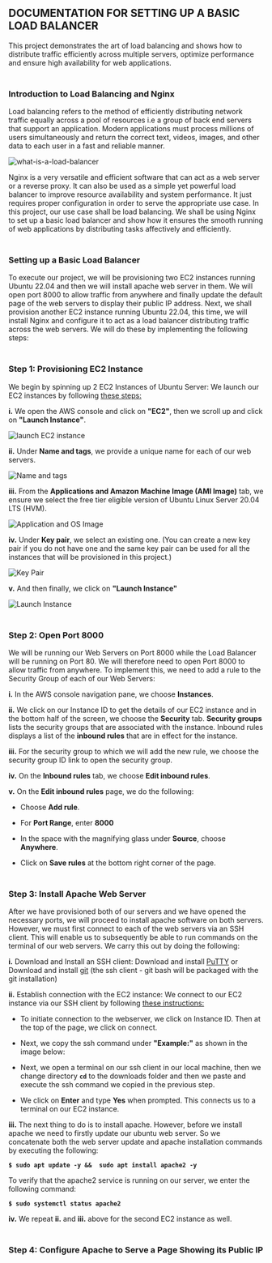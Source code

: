 ## DOCUMENTATION FOR SETTING UP A BASIC LOAD BALANCER

This project demonstrates the art of load balancing and shows how to distribute traffic efficiently across multiple servers, optimize performance and ensure high availability for web applications.

### <br>Introduction to Load Balancing and Nginx<br/>

Load balancing refers to the method of efficiently distributing network traffic equally across a pool of resources i.e a group of back end servers that support an application. Modern applications must process millions of users simultaneously and return the correct text, videos, images, and other data to each user in a fast and reliable manner.

![what-is-a-load-balancer](https://github.com/QBDev0ps/DevOps-Cloud-projects/assets/140855364/c5716f66-1dfa-4734-9d3b-9efa0e6b0c62)

Nginx is a very versatile and efficient software that can act as a web server or a reverse proxy. It can also be used as a simple yet powerful load balancer to improve resource availability and system performance. It just requires proper configuration in order to serve the appropriate use case. In this project, our use case shall be load balancing. We shall be using Nginx to set up a basic load balancer and show how it ensures the smooth running of web applications by distributing tasks affectively and efficiently.

### <br>Setting up a Basic Load Balancer<br/>

To execute our project, we will be provisioning two EC2 instances running Ubuntu 22.04 and then we will install apache web server in them. We will open port 8000 to allow traffic from anywhere and finally update the default page of the web servers to display their public IP address. Next, we shall provision another EC2 instance running Ubuntu 22.04, this time, we will install Nginx and configure it to act as a load balancer distributing traffic across the web servers. We will do these by implementing the following steps:

### <br>Step 1: Provisioning EC2 Instance<br/>

We begin by spinning up 2 EC2 Instances of Ubuntu Server: We launch our EC2 instances by following [these steps:](https://docs.aws.amazon.com/AWSEC2/latest/UserGuide/EC2_GetStarted.html#ec2-launch-instance) 

**i.** We open the AWS console and click on **"EC2"**, then we scroll up and click on **"Launch Instance"**.

![launch EC2 instance](https://github.com/QBDev0ps/DevOps-Cloud-projects/assets/140855364/d331142c-a425-485d-9338-5e8f21d2a37d)

**ii.** Under **Name and tags**, we provide a unique name for each of our web servers.

![Name and tags](https://github.com/QBDev0ps/DevOps-Cloud-projects/assets/140855364/a28dd984-04f5-4dc9-bcf2-d9fc4a5812fb)
  
**iii.** From the **Applications and Amazon Machine Image (AMI Image)** tab, we ensure we select the free tier eligible version of Ubuntu Linux Server 20.04 LTS (HVM).

![Application and OS Image](https://github.com/QBDev0ps/DevOps-Cloud-projects/assets/140855364/ae844641-2121-49de-99e3-67c8621c4027)
  
**iv.** Under **Key pair**, we select an existing one. (You can create a new key pair if you do not have one and the same key pair can be used for all the instances that will be provisioned in this project.)

![Key Pair](https://github.com/QBDev0ps/DevOps-Cloud-projects/assets/140855364/65facdd1-4be3-4ec5-aac4-aadd74821653)
  
**v.** And then finally, we click on **"Launch Instance"**
  
![Launch Instance](https://github.com/QBDev0ps/DevOps-Cloud-projects/assets/140855364/ed623db9-831f-4c86-bc46-f0e7201c18f6)


### <br>Step 2: Open Port 8000<br/>

We will be running our Web Servers on Port 8000 while the Load Balancer will be running on Port 80. We will therefore need to open Port 8000 to allow traffic from anywhere. To implement this, we need to add a rule to the Security Group of each of our Web Servers:

**i.** In the AWS  console navigation pane, we choose **Instances**.

**ii.** We click on our Instance ID to get the details of our EC2 instance and in the bottom half of the screen, we choose the **Security** tab. **Security groups** lists the security groups that are associated with the instance. Inbound rules displays a list of the **inbound rules** that are in effect for the instance.

**iii.** For the security group to which we will add the new rule, we choose the security group ID link to open the security group.

**iv.** On the **Inbound rules** tab, we choose **Edit inbound rules**.

**v.** On the **Edit inbound rules** page, we do the following:

+ Choose **Add rule**.

+ For **Port Range**, enter **8000** 

+ In the space with the magnifying glass under **Source**, choose **Anywhere**.

+ Click on **Save rules** at the bottom right corner of the page.

  
### <br>Step 3: Install Apache Web Server<br/>

After we have provisioned both of our servers and we have opened the necessary ports, we will proceed to install apache software on both servers. However, we must first connect to each of the web servers via an SSH client. This will enable us to subsequently be able to run commands on the terminal of our web servers. We carry this out by doing the following:

**i.** Download and Install an SSH client: Download and install [PuTTY](https://putty.org/) or Download and install [git](https://git-scm.com/downloads) (the ssh client - git bash will be packaged with the git installation)

**ii.** Establish connection with the EC2 instance: We connect to our EC2 instance via our SSH client by following [these instructions:](https://docs.aws.amazon.com/AWSEC2/latest/UserGuide/connect-linux-inst-ssh.html)

+  To initiate connection to the webserver, we click on Instance ID. Then at the top of the page, we click on connect.

+  Next, we copy the ssh command under **"Example:"** as shown in the image below:

+  Next, we open a terminal on our ssh client in our local machine, then we change directory **`cd`** to the downloads folder and then we paste and execute the ssh command we copied in the previous step.

+  We click on **Enter** and type **Yes** when prompted. This connects us to a terminal on our EC2 instance.

**iii.** The next thing to do is to install apache. However, before we install apache we need to firstly update our ubuntu web server. So we concatenate both the web server update and apache installation commands by executing the following: 

**`$ sudo apt update -y &&  sudo apt install apache2 -y`**

To verify that the apache2 service is running on our server, we enter the following command:

**`$ sudo systemctl status apache2`**

**iv.** We repeat **ii.** and **iii.** above for the second EC2 instance as well.


### <br>Step 4: Configure Apache to Serve a Page Showing its Public IP<br/>
